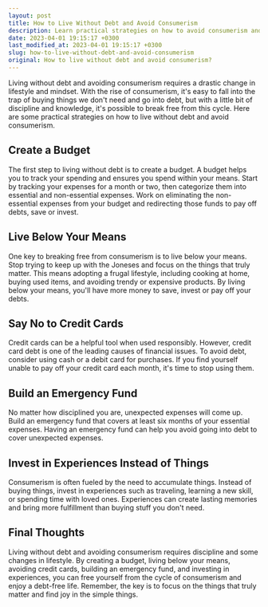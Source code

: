 ```yaml
---
layout: post
title: How to Live Without Debt and Avoid Consumerism
description: Learn practical strategies on how to avoid consumerism and live a debt-free life.
date: 2023-04-01 19:15:17 +0300
last_modified_at: 2023-04-01 19:15:17 +0300
slug: how-to-live-without-debt-and-avoid-consumerism
original: How to live without debt and avoid consumerism?
---
```

Living without debt and avoiding consumerism requires a drastic change in lifestyle and mindset. With the rise of consumerism, it's easy to fall into the trap of buying things we don't need and go into debt, but with a little bit of discipline and knowledge, it's possible to break free from this cycle. Here are some practical strategies on how to live without debt and avoid consumerism.

## Create a Budget

The first step to living without debt is to create a budget. A budget helps you to track your spending and ensures you spend within your means. Start by tracking your expenses for a month or two, then categorize them into essential and non-essential expenses. Work on eliminating the non-essential expenses from your budget and redirecting those funds to pay off debts, save or invest.

## Live Below Your Means

One key to breaking free from consumerism is to live below your means. Stop trying to keep up with the Joneses and focus on the things that truly matter. This means adopting a frugal lifestyle, including cooking at home, buying used items, and avoiding trendy or expensive products. By living below your means, you'll have more money to save, invest or pay off your debts.

## Say No to Credit Cards

Credit cards can be a helpful tool when used responsibly. However, credit card debt is one of the leading causes of financial issues. To avoid debt, consider using cash or a debit card for purchases. If you find yourself unable to pay off your credit card each month, it's time to stop using them. 

## Build an Emergency Fund

No matter how disciplined you are, unexpected expenses will come up. Build an emergency fund that covers at least six months of your essential expenses. Having an emergency fund can help you avoid going into debt to cover unexpected expenses.

## Invest in Experiences Instead of Things

Consumerism is often fueled by the need to accumulate things. Instead of buying things, invest in experiences such as traveling, learning a new skill, or spending time with loved ones. Experiences can create lasting memories and bring more fulfillment than buying stuff you don't need.

## Final Thoughts

Living without debt and avoiding consumerism requires discipline and some changes in lifestyle. By creating a budget, living below your means, avoiding credit cards, building an emergency fund, and investing in experiences, you can free yourself from the cycle of consumerism and enjoy a debt-free life. Remember, the key is to focus on the things that truly matter and find joy in the simple things.